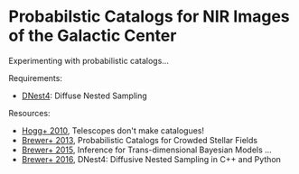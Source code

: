 # Probabilstic Catalogs for NIR Images of the Galactic Center

Experimenting with probabilistic catalogs...

Requirements:

* [DNest4](https://github.com/eggplantbren/DNest4): Diffuse Nested Sampling

Resources:

* [Hogg+ 2010](https://arxiv.org/abs/1008.0738), Telescopes don't make catalogues!
* [Brewer+ 2013](https://arxiv.org/abs/1211.5805), Probabilistic Catalogs for Crowded Stellar Fields
* [Brewer+ 2015](https://arxiv.org/abs/1411.3921), Inference for Trans-dimensional Bayesian Models ...
* [Brewer+ 2016](https://arxiv.org/abs/1606.03757), DNest4: Diffusive Nested Sampling in C++ and Python
